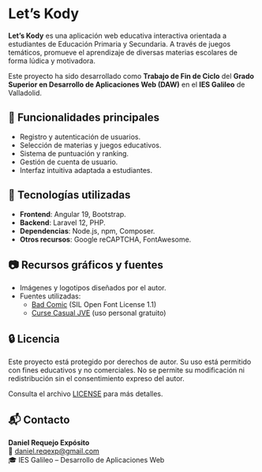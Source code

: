 # Let’s Kody

**Let’s Kody** es una aplicación web educativa interactiva orientada a estudiantes de Educación Primaria y Secundaria. A través de juegos temáticos, promueve el aprendizaje de diversas materias escolares de forma lúdica y motivadora.

Este proyecto ha sido desarrollado como **Trabajo de Fin de Ciclo** del **Grado Superior en Desarrollo de Aplicaciones Web (DAW)** en el **IES Galileo** de Valladolid.

## 🧩 Funcionalidades principales

- Registro y autenticación de usuarios.
- Selección de materias y juegos educativos.
- Sistema de puntuación y ranking.
- Gestión de cuenta de usuario.
- Interfaz intuitiva adaptada a estudiantes.

## 🚀 Tecnologías utilizadas

- **Frontend**: Angular 19, Bootstrap.
- **Backend**: Laravel 12, PHP.
- **Dependencias**: Node.js, npm, Composer.
- **Otros recursos**: Google reCAPTCHA, FontAwesome.

## 📷 Recursos gráficos y fuentes

- Imágenes y logotipos diseñados por el autor.
- Fuentes utilizadas:
  - [Bad Comic](https://www.dafont.com/es/bad-comic.font) (SIL Open Font License 1.1)
  - [Curse Casual JVE](https://www.dafont.com/es/curse-casual-jve.font) (uso personal gratuito)

## 🔒 Licencia

Este proyecto está protegido por derechos de autor. Su uso está permitido con fines educativos y no comerciales. No se permite su modificación ni redistribución sin el consentimiento expreso del autor.

Consulta el archivo [LICENSE](./LICENSE.txt) para más detalles.

## 📬 Contacto

**Daniel Requejo Expósito**  
📧 daniel.reqexp@gmail.com  
🎓 IES Galileo – Desarrollo de Aplicaciones Web
